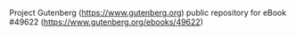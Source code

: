 Project Gutenberg (https://www.gutenberg.org) public repository for eBook #49622 (https://www.gutenberg.org/ebooks/49622)
